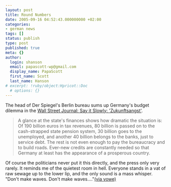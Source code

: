 ```yaml
---
layout: post
title: Round Numbers
date: 2005-09-16 04:52:43.000000000 +02:00
categories:
- german news
tags: []
status: publish
type: post
published: true
meta: {}
author:
  login: shanson
  email: papascott-wp@gmail.com
  display_name: PapaScott
  first_name: Scott
  last_name: Hanson
# excerpt: !ruby/object:Hpricot::Doc
  # options: {}
---
```

<p>The head of Der Spiegel's Berlin bureau sums up Germany's budget dilemma in the <a href="http://service.spiegel.de/cache/international/0,1518,374770,00.html" title="Wall Street Journal: Say it Slowly: 'Zukunftsangst' - International - SPIEGEL ONLINE - News">Wall Street Journal: Say it Slowly: 'Zukunftsangst'</a>. </p>
<blockquote><p>A glance at the state's finances shows how dramatic the situation is: Of 190 billion euros in tax revenues, 80 billion is passed on to the cash-strapped state pension system, 30 billion goes to the unemployed, and another 40 billion belongs to the banks, just to service debt. The rest is not even enough to pay the bureaucracy and to build roads. Ever-new credits are constantly needed so that Germany at least has the appearance of a prosperous country.</p></blockquote>
<p>Of course the politicians never put it this directly, and the press only very rarely. It reminds me of the quietest room in hell. Everyone stands in a vat of raw sewage up to the lower lip, and the only sound is a mass whisper. "Don't make waves. Don't make waves...."<a href="http://vowe.net/archives/006327.html" title="vowe dot net :: Haben Sie Angst?">(via vowe)</a></p>
